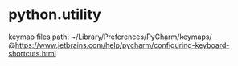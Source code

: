 # python.utility
keymap files path: ~/Library/Preferences/PyCharm/keymaps/ @https://www.jetbrains.com/help/pycharm/configuring-keyboard-shortcuts.html
